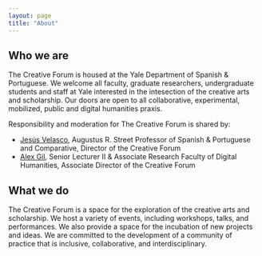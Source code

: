 ```yaml
---
layout: page
title: "About"
---
```


## Who we are

The Creative Forum is housed at the Yale Department of Spanish & Portuguese. We welcome all faculty, graduate researchers, undergraduate students and staff at Yale interested in the intesection of the creative arts and scholarship. Our doors are open to all collaborative, experimental, mobilized, public and digital humanities praxis.

Responsibility and moderation for The Creative Forum is shared by:

- [Jesús Velasco](https://span-port.yale.edu/people/jesus-velasco), Augustus R. Street Professor of Spanish & Portuguese and Comparative, Director of the Creative Forum
- [Alex Gil](https://span-port.yale.edu/people/jesus-velasco), Senior Lecturer II & Associate Research Faculty of Digital Humanities, Associate Director of the Creative Forum

## What we do

The Creative Forum is a space for the exploration of the creative arts and scholarship. We host a variety of events, including workshops, talks, and performances. We also provide a space for the incubation of new projects and ideas. We are committed to the development of a community of practice that is inclusive, collaborative, and interdisciplinary.
